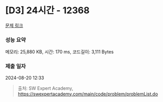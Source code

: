 # [D3] 24시간 - 12368 

[문제 링크](https://swexpertacademy.com/main/code/problem/problemDetail.do?contestProbId=AXsEBlLqedsDFARX) 

### 성능 요약

메모리: 25,880 KB, 시간: 170 ms, 코드길이: 3,111 Bytes

### 제출 일자

2024-08-20 12:33



> 출처: SW Expert Academy, https://swexpertacademy.com/main/code/problem/problemList.do